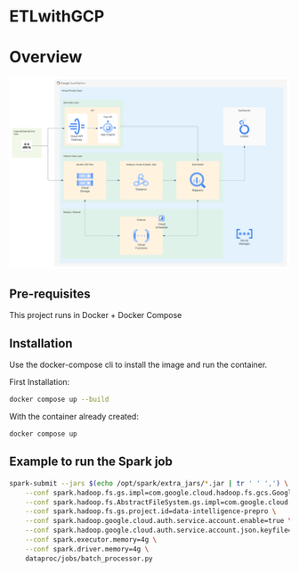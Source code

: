 # ETLwithGCP

# Overview

![asdasd](docs/GlobantCh1.svg)




## Pre-requisites

This project runs in Docker + Docker Compose


## Installation

Use the docker-compose cli to install the image and run the container.

First Installation:
```bash
docker compose up --build
```

With the container already created:
```bash
docker compose up
```


## Example to run the Spark job

```bash
spark-submit --jars $(echo /opt/spark/extra_jars/*.jar | tr ' ' ',') \
    --conf spark.hadoop.fs.gs.impl=com.google.cloud.hadoop.fs.gcs.GoogleHadoopFileSystem \
    --conf spark.hadoop.fs.AbstractFileSystem.gs.impl=com.google.cloud.hadoop.fs.gcs.GoogleHadoopFS \
    --conf spark.hadoop.fs.gs.project.id=data-intelligence-prepro \
    --conf spark.hadoop.google.cloud.auth.service.account.enable=true \
    --conf spark.hadoop.google.cloud.auth.service.account.json.keyfile=/opt/gcloud-service-key.json \
    --conf spark.executor.memory=4g \
    --conf spark.driver.memory=4g \
    dataproc/jobs/batch_processor.py
```